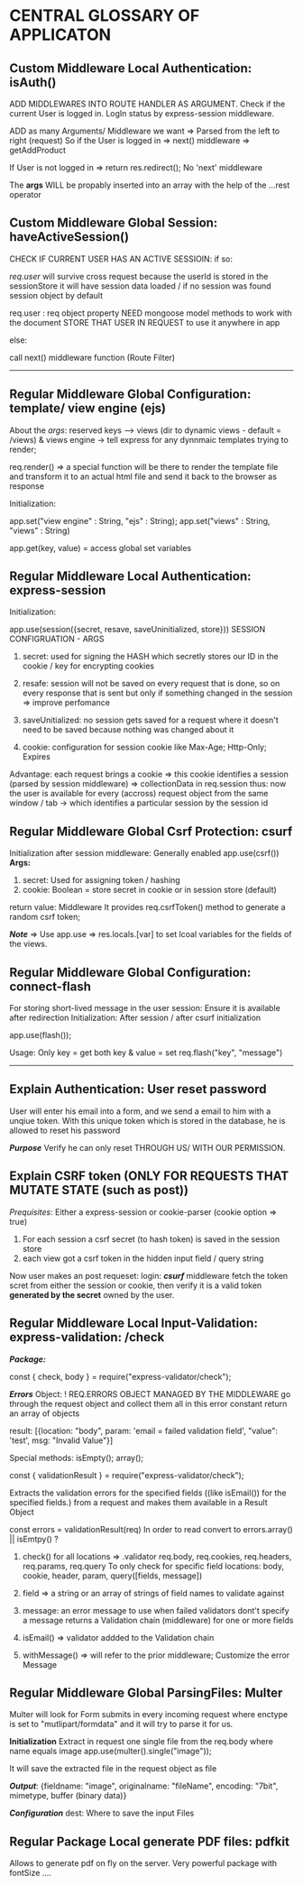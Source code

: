 # CENTRAL GLOSSARY OF APPLICATON

## Custom Middleware Local Authentication: isAuth()

ADD MIDDLEWARES INTO ROUTE HANDLER AS ARGUMENT.
Check if the current User is logged in. LogIn status by express-session middleware.

ADD as many Arguments/ Middleware we want => Parsed from the left to right (request)
So if the User is logged in => next() middleware => getAddProduct

If User is not logged in => return res.redirect(); No 'next' middleware

The **args** WILL be propably inserted into an array with the help of the ...rest operator

## Custom Middleware Global Session: haveActiveSession()

CHECK IF CURRENT USER HAS AN ACTIVE SESSIOIN:
if so:

*req.user* will survive cross request because the userId is stored in the sessionStore
it will have session data loaded / if no session was found session object by default

req.user : req object property
NEED mongoose model methods to work with the document
STORE THAT USER IN REQUEST to use it anywhere in app

else:

call next() middleware function (Route Filter)

---

## Regular Middleware Global Configuration: template/ view engine (ejs)

About the *args*:
reserved keys --> views (dir to dynamic views - default = /views) & views engine -> tell express for any dynnmaic templates trying to render;

req.render() => a special function will be there to render the template file and
transform it to an actual html file and send it back to the browser as response

Initialization:

app.set("view engine" : String, "ejs" : String);
app.set("views" : String, "views" : String)

app.get(key, value) = access global set variables

## Regular Middleware Local Authentication: express-session

Initialization:

app.use(session({secret, resave, saveUninitialized, store}))
SESSION CONFIGRUATION - ARGS

1. secret: used for signing the HASH which secretly stores our ID in the cookie / key for encrypting cookies

2. resafe: session will not be saved on every request that is done, so on every response that is sent but only if something changed in the session => improve perfomance

3. saveUnitialized: no session gets saved for a request where it doesn't need to be saved because nothing was changed about it

4. cookie: configuration for session cookie like Max-Age; Http-Only; Expires

Advantage: each request brings a cookie => this cookie identifies a session (parsed by session middleware) => collectionData in req.session thus: now the user is available for every (accross) request object from the same window / tab -> which identifies a particular session by the session id

## Regular Middleware Global Csrf Protection: csurf

Initialization after session middleware:
Generally enabled
app.use(csrf())
**Args:**

1. secret: Used for assigning token / hashing
2. cookie: Boolean = store secret in cookie or in session store (default)

return value: Middleware
It provides req.csrfToken() method to generate a random csrf token;

***Note*** => Use app.use => res.locals.[var] to set lcoal variables for the fields of the views.

## Regular Middleware Global Configuration: connect-flash

For storing short-lived message in the user session: Ensure it is available after redirection
Initialization: After session / after csurf initialization

app.use(flash());

Usage:
Only key = get
both key & value = set
req.flash("key", "message")

---

## Explain Authentication: User reset password

User will enter his email into a form, and we send a email to him
with a unqiue token. With this unique token which is stored in the database,
he is allowed to reset his password

***Purpose*** Verify he can only reset THROUGH US/ WITH OUR PERMISSION.

## Explain CSRF token (ONLY FOR REQUESTS THAT MUTATE STATE (such as post))

*Prequisites*: Either a express-session or cookie-parser (cookie option => true)

1. For each session a csrf secret (to hash token) is saved in the session store
2. each view got a csrf token in the hidden input field / query string

Now user makes an post requeset: login:
***csurf*** middleware fetch the token scret from either the session or cookie, then verify it is a valid token **generated by the secret** owned by the user.

## Regular Middleware Local Input-Validation: express-validation: /check

***Package:***

const { check, body } = require("express-validator/check");

***Errors*** Object:
! REQ.ERRORS OBJECT MANAGED BY THE MIDDLEWARE
go through the request object and collect them all in this error constant
return an array of objects

result: [{location: "body", param: 'email = failed validation field', "value": 'test', msg: "Invalid Value"}]

Special methods: isEmpty(); array();

const { validationResult } = require("express-validator/check");

Extracts the validation errors for the specified fields ((like isEmail()) for the specified fields.) from a request and makes them available in a Result Object

const errors = validationResult(req)
In order to read convert to errors.array() || isEmtpy() ?

1. check() for all locations => .validator
req.body, req.cookies, req.headers, req.params, req.query
To only check for specific field locations: body, cookie, header, param, query([fields, message])

2. field => a string or an array of strings of field names to validate against
3. message: an error message to use when failed validators dont't specify a message
returns a Validation chain (middleware) for one or more fields

4. isEmail() => validator addded to the Validation chain

5. withMessage() => will refer to the prior middleware; Customize the error Message

## Regular Middleware Global ParsingFiles: Multer

Multer will look for Form submits in every incoming request where enctype is set to "mutlipart/formdata" and it will try to parse it for us.

**Initialization**
Extract in request one single file from the req.body where name equals image
app.use(multer().single("image"));

It will save the extracted file in the request object as file

***Output***:
{fieldname: "image", originalname: "fileName", encoding: "7bit", mimetype, buffer (binary data)}

***Configuration***
dest: Where to save the input Files


## Regular Package Local generate PDF files: pdfkit

Allows to generate pdf on fly on the server.
Very powerful package with fontSize ....
